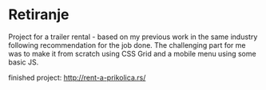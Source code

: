 # Retiranje
Project for a trailer rental - based on my previous work in the same industry following recommendation for the job done.
The challenging part for me was to make it from scratch using CSS Grid and a mobile menu using some basic JS.

finished project: http://rent-a-prikolica.rs/
